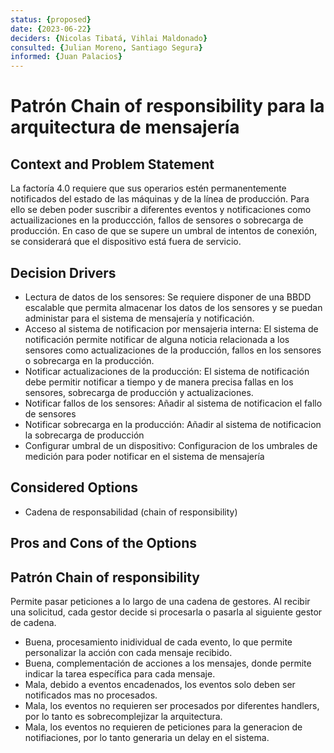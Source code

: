 ```yaml
---
status: {proposed}
date: {2023-06-22}
deciders: {Nicolas Tibatá, Vihlai Maldonado}
consulted: {Julian Moreno, Santiago Segura}
informed: {Juan Palacios}
---
```


# Patrón Chain of responsibility para la arquitectura de mensajería

## Context and Problem Statement
La factoría 4.0 requiere que sus operarios estén permanentemente notificados del estado de las máquinas y de la línea de producción. Para ello se deben poder suscribir a diferentes eventos y notificaciones como actuailizaciones en la produccción, fallos de sensores o sobrecarga de producción. En caso de que se supere un umbral de intentos de conexión, se considerará que el dispositivo está fuera de servicio.

<!-- This is an optional element. Feel free to remove. -->
## Decision Drivers

* Lectura de datos de los sensores: Se requiere disponer  de una BBDD escalable que permita almacenar los datos de los sensores y se puedan administar para el sistema de mensajería y notificación.
* Acceso al sistema de notificacion por mensajeria interna: 	El sistema de notificación permite notificar de alguna noticia relacionada a los sensores como actualizaciones de la producción, fallos en los sensores o sobrecarga en la producción.
* Notificar actualizaciones de la producción: El sistema de notificación debe permitir notificar a tiempo y de manera precisa fallas en los sensores, sobrecarga de producción y actualizaciones.
* Notificar fallos de los sensores: Añadir al sistema de notificacion el fallo de sensores 
* Notificar sobrecarga en la producción:	Añadir al sistema de notificacion la sobrecarga de producción
* Configurar umbral de un dispositivo: Configuracion de los umbrales de medición para poder notificar en el sistema de mensajería


## Considered Options
* Cadena de responsabilidad (chain of responsibility)

## Pros and Cons of the Options

## Patrón Chain of responsibility

Permite pasar peticiones a lo largo de una cadena de gestores. Al recibir una solicitud, cada gestor decide si procesarla o pasarla al siguiente gestor de cadena.

* Buena, procesamiento inidividual de cada evento, lo que permite personalizar la acción con cada mensaje recibido.
* Buena, complementación de acciones a los mensajes, donde permite indicar la tarea específica para cada mensaje.
* Mala, debido a eventos encadenados, los eventos solo deben ser notificados mas no procesados.
* Mala, los eventos no requieren ser procesados por diferentes handlers, por lo tanto es sobrecomplejizar la arquitectura.
* Mala, los eventos no requieren de peticiones para la generacion de notifiaciones, por lo tanto generaria un delay en el sistema.
